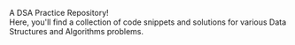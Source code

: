 A DSA Practice Repository! 
<br>
Here, you'll find a collection of code snippets and solutions for various Data Structures and Algorithms problems.
